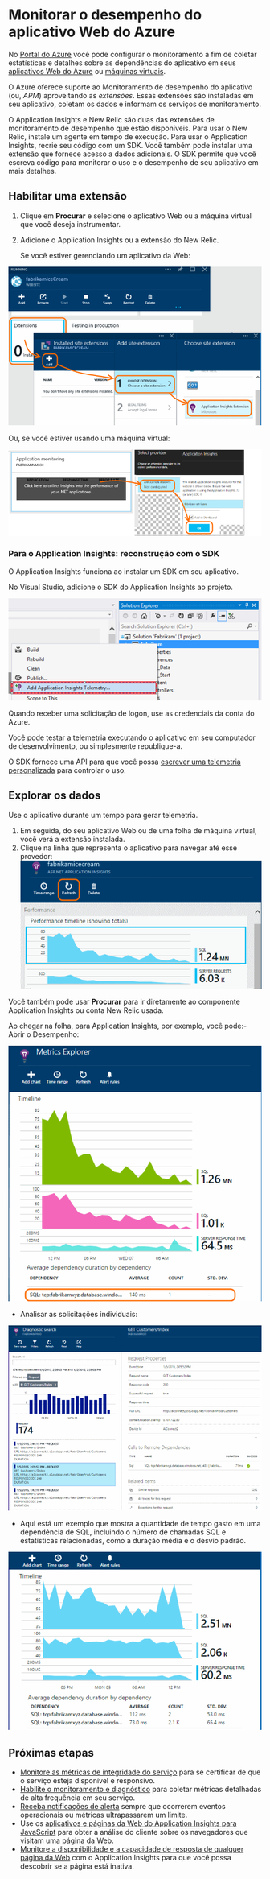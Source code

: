 <properties 
	pageTitle="Monitorar o desempenho do aplicativo Web do Azure" 
	description="Tempo de resposta e de carga, informações de dependência e alertas definidos sobre o desempenho do gráfico." 
	services="azure-portal"
    documentationCenter="na"
	authors="alancameronwills" 
	manager="douge"/>

<tags 
	ms.service="azure-portal" 
	ms.workload="na" 
	ms.tgt_pltfrm="na" 
	ms.devlang="na" 
	ms.topic="article" 
	ms.date="07/17/2015" 
	ms.author="awills"/>

# Monitorar o desempenho do aplicativo Web do Azure

No [Portal do Azure](http://portal.azure.com) você pode configurar o monitoramento a fim de coletar estatísticas e detalhes sobre as dependências do aplicativo em seus [aplicativos Web do Azure](../app-service-web/app-service-web-overview.md) ou [máquinas virtuais](../virtual-machines/virtual-machines-about.md).

O Azure oferece suporte ao Monitoramento de desempenho do aplicativo (ou, *APM*) aproveitando as *extensões*. Essas extensões são instaladas em seu aplicativo, coletam os dados e informam os serviços de monitoramento.

O Application Insights e New Relic são duas das extensões de monitoramento de desempenho que estão disponíveis. Para usar o New Relic, instale um agente em tempo de execução. Para usar o Application Insights, recrie seu código com um SDK. Você também pode instalar uma extensão que fornece acesso a dados adicionais. O SDK permite que você escreva código para monitorar o uso e o desempenho de seu aplicativo em mais detalhes.

## Habilitar uma extensão

1. Clique em **Procurar** e selecione o aplicativo Web ou a máquina virtual que você deseja instrumentar.

2. Adicione o Application Insights ou a extensão do New Relic.

    Se você estiver gerenciando um aplicativo da Web:

![Configurações, extensões, adicionar, Application Insights](./media/insights-perf-analytics/05-extend.png)

Ou, se você estiver usando uma máquina virtual:

![Clique no bloco de análise](./media/insights-perf-analytics/10-vm1.png)

### Para o Application Insights: reconstrução com o SDK

O Application Insights funciona ao instalar um SDK em seu aplicativo.

No Visual Studio, adicione o SDK do Application Insights ao projeto.

![Clique com o botão direito do mouse no projeto e escolha Adicionar Application Insights](./media/insights-perf-analytics/03-add.png)

Quando receber uma solicitação de logon, use as credenciais da conta do Azure.

Você pode testar a telemetria executando o aplicativo em seu computador de desenvolvimento, ou simplesmente republique-a.

O SDK fornece uma API para que você possa [escrever uma telemetria personalizada](../app-insights-api-custom-events-metrics.md) para controlar o uso.

## Explorar os dados

Use o aplicativo durante um tempo para gerar telemetria.

1. Em seguida, do seu aplicativo Web ou de uma folha de máquina virtual, você verá a extensão instalada.
2. Clique na linha que representa o aplicativo para navegar até esse provedor: ![Clicar em Atualizar](./media/insights-perf-analytics/06-overview.png)

Você também pode usar **Procurar** para ir diretamente ao componente Application Insights ou conta New Relic usada.

Ao chegar na folha, para Application Insights, por exemplo, você pode:- Abrir o Desempenho:

![Na folha de visão geral do Application Insights, clique no bloco Desempenho](./media/insights-perf-analytics/07-dependency.png)

- Analisar as solicitações individuais:

![Na grade, clique em uma dependência para ver as solicitações relacionadas.](./media/insights-perf-analytics/08-requests.png)

- Aqui está um exemplo que mostra a quantidade de tempo gasto em uma dependência de SQL, incluindo o número de chamadas SQL e estatísticas relacionadas, como a duração média e o desvio padrão. 

![](./media/insights-perf-analytics/01-example.png)



## Próximas etapas

* [Monitore as métricas de integridade do serviço](insights-how-to-customize-monitoring.md) para se certificar de que o serviço esteja disponível e responsivo.
* [Habilite o monitoramento e diagnóstico](insights-how-to-use-diagnostics.md) para coletar métricas detalhadas de alta frequência em seu serviço.
* [Receba notificações de alerta](insights-receive-alert-notifications.md) sempre que ocorrerem eventos operacionais ou métricas ultrapassarem um limite.
* Use os [aplicativos e páginas da Web do Application Insights para JavaScript](../app-insights-web-track-usage.md) para obter a análise do cliente sobre os navegadores que visitam uma página da Web.
* [Monitore a disponibilidade e a capacidade de resposta de qualquer página da Web](../app-insights-monitor-web-app-availability.md) com o Application Insights para que você possa descobrir se a página está inativa.
 

<!---HONumber=July15_HO5-->
